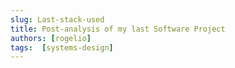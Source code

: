 ```yaml
---
slug: Last-stack-used
title: Post-analysis of my last Software Project
authors: [rogelio]
tags:  [systems-design]
---
```



